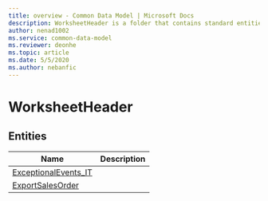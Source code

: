 ```yaml
---
title: overview - Common Data Model | Microsoft Docs
description: WorksheetHeader is a folder that contains standard entities related to the Common Data Model.
author: nenad1002
ms.service: common-data-model
ms.reviewer: deonhe
ms.topic: article
ms.date: 5/5/2020
ms.author: nebanfic
---
```


# WorksheetHeader


## Entities

|Name|Description|
|---|---|
|[ExceptionalEvents_IT](ExceptionalEvents_IT.md)||
|[ExportSalesOrder](ExportSalesOrder.md)||

